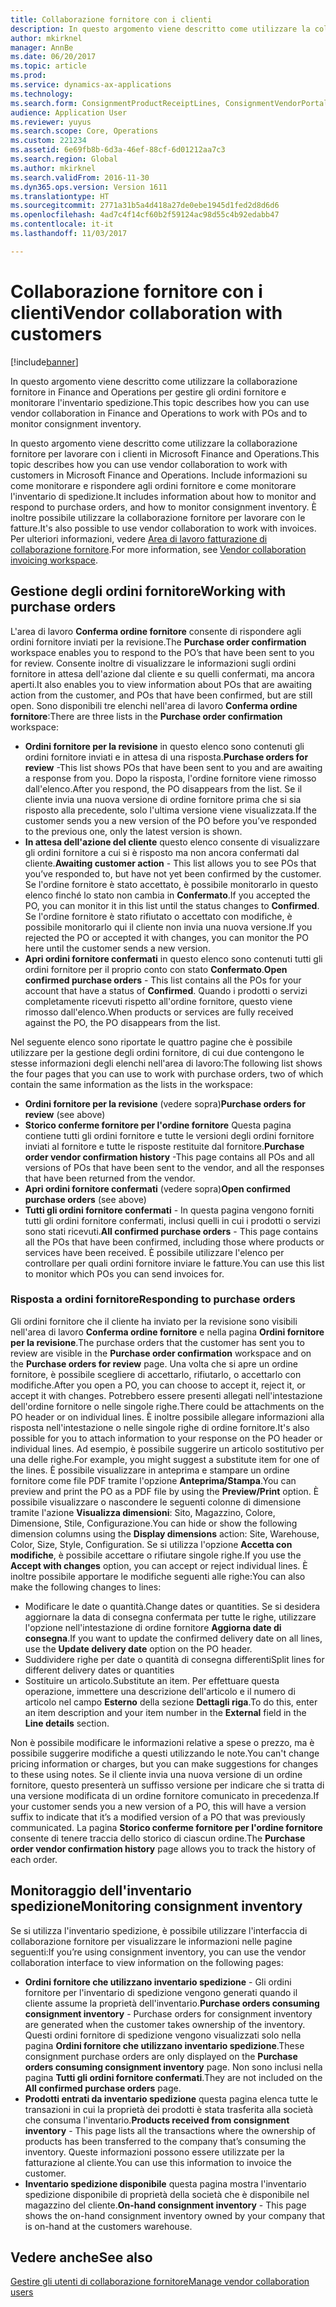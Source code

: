 ```yaml
---
title: Collaborazione fornitore con i clienti
description: In questo argomento viene descritto come utilizzare la collaborazione fornitore in Finance and Operations per gestire gli ordini fornitore e monitorare l'inventario spedizione.
author: mkirknel
manager: AnnBe
ms.date: 06/20/2017
ms.topic: article
ms.prod: 
ms.service: dynamics-ax-applications
ms.technology: 
ms.search.form: ConsignmentProductReceiptLines, ConsignmentVendorPortalOnHand, PurchVendorPortalConfirmedOrders, PurchVendorPortalOriginalOrder, PurchVendorPortalResponsesHistoryList, PurchVendorPortalResponsesPart
audience: Application User
ms.reviewer: yuyus
ms.search.scope: Core, Operations
ms.custom: 221234
ms.assetid: 6e69fb8b-6d3a-46ef-88cf-6d01212aa7c3
ms.search.region: Global
ms.author: mkirknel
ms.search.validFrom: 2016-11-30
ms.dyn365.ops.version: Version 1611
ms.translationtype: HT
ms.sourcegitcommit: 2771a31b5a4d418a27de0ebe1945d1fed2d8d6d6
ms.openlocfilehash: 4ad7c4f14cf60b2f59124ac98d55c4b92edabb47
ms.contentlocale: it-it
ms.lasthandoff: 11/03/2017

---
```


# <a name="vendor-collaboration-with-customers"></a><span data-ttu-id="666ae-103">Collaborazione fornitore con i clienti</span><span class="sxs-lookup"><span data-stu-id="666ae-103">Vendor collaboration with customers</span></span>

[!include[banner](../includes/banner.md)]


<span data-ttu-id="666ae-104">In questo argomento viene descritto come utilizzare la collaborazione fornitore in Finance and Operations per gestire gli ordini fornitore e monitorare l'inventario spedizione.</span><span class="sxs-lookup"><span data-stu-id="666ae-104">This topic describes how you can use vendor collaboration in Finance and Operations to work with POs and to monitor consignment inventory.</span></span>

<span data-ttu-id="666ae-105">In questo argomento viene descritto come utilizzare la collaborazione fornitore per lavorare con i clienti in Microsoft Finance and Operations.</span><span class="sxs-lookup"><span data-stu-id="666ae-105">This topic describes how you can use vendor collaboration to work with customers in Microsoft Finance and Operations.</span></span> <span data-ttu-id="666ae-106">Include informazioni su come monitorare e rispondere agli ordini fornitore e come monitorare l'inventario di spedizione.</span><span class="sxs-lookup"><span data-stu-id="666ae-106">It includes information about how to monitor and respond to purchase orders, and how to monitor consignment inventory.</span></span> <span data-ttu-id="666ae-107">È inoltre possibile utilizzare la collaborazione fornitore per lavorare con le fatture.</span><span class="sxs-lookup"><span data-stu-id="666ae-107">It's also possible to use vendor collaboration to work with invoices.</span></span> <span data-ttu-id="666ae-108">Per ulteriori informazioni, vedere [Area di lavoro fatturazione di collaborazione fornitore](../../financials/accounts-payable/vendor-portal-invoicing-workspace.md).</span><span class="sxs-lookup"><span data-stu-id="666ae-108">For more information, see [Vendor collaboration invoicing workspace](../../financials/accounts-payable/vendor-portal-invoicing-workspace.md).</span></span>

## <a name="working-with-purchase-orders"></a><span data-ttu-id="666ae-109">Gestione degli ordini fornitore</span><span class="sxs-lookup"><span data-stu-id="666ae-109">Working with purchase orders</span></span>
<span data-ttu-id="666ae-110">L'area di lavoro **Conferma ordine fornitore** consente di rispondere agli ordini fornitore inviati per la revisione.</span><span class="sxs-lookup"><span data-stu-id="666ae-110">The **Purchase order confirmation** workspace enables you to respond to the PO’s that have been sent to you for review.</span></span> <span data-ttu-id="666ae-111">Consente inoltre di visualizzare le informazioni sugli ordini fornitore in attesa dell'azione dal cliente e su quelli confermati, ma ancora aperti.</span><span class="sxs-lookup"><span data-stu-id="666ae-111">It also enables you to view information about POs that are awaiting action from the customer, and POs that have been confirmed, but are still open.</span></span> <span data-ttu-id="666ae-112">Sono disponibili tre elenchi  nell'area di lavoro **Conferma ordine fornitore**:</span><span class="sxs-lookup"><span data-stu-id="666ae-112">There are three lists in the **Purchase order confirmation** workspace:</span></span>

-   <span data-ttu-id="666ae-113">**Ordini fornitore per la revisione** in questo elenco sono contenuti gli ordini fornitore inviati e in attesa di una risposta.</span><span class="sxs-lookup"><span data-stu-id="666ae-113">**Purchase orders for review** -This list shows POs that have been sent to you and are awaiting a response from you.</span></span> <span data-ttu-id="666ae-114">Dopo la risposta, l'ordine fornitore viene rimosso dall'elenco.</span><span class="sxs-lookup"><span data-stu-id="666ae-114">After you respond, the PO disappears from the list.</span></span> <span data-ttu-id="666ae-115">Se il cliente invia una nuova versione di ordine fornitore prima che si sia risposto alla precedente, solo l'ultima versione viene visualizzata.</span><span class="sxs-lookup"><span data-stu-id="666ae-115">If the customer sends you a new version of the PO before you’ve responded to the previous one, only the latest version is shown.</span></span>
-   <span data-ttu-id="666ae-116">**In attesa dell'azione del cliente** questo elenco consente di visualizzare gli ordini fornitore a cui si è risposto ma non ancora confermati dal cliente.</span><span class="sxs-lookup"><span data-stu-id="666ae-116">**Awaiting customer action** - This list allows you to see POs that you’ve responded to, but have not yet been confirmed by the customer.</span></span> <span data-ttu-id="666ae-117">Se l'ordine fornitore è stato accettato, è possibile monitorarlo in questo elenco finché lo stato non cambia in **Confermato**.</span><span class="sxs-lookup"><span data-stu-id="666ae-117">If you accepted the PO, you can monitor it in this list until the status changes to **Confirmed**.</span></span> <span data-ttu-id="666ae-118">Se l'ordine fornitore è stato rifiutato o accettato con modifiche, è possibile monitorarlo qui il cliente non invia una nuova versione.</span><span class="sxs-lookup"><span data-stu-id="666ae-118">If you rejected the PO or accepted it with changes, you can monitor the PO here until the customer sends a new version.</span></span>
-   <span data-ttu-id="666ae-119">**Apri ordini fornitore confermati** in questo elenco sono contenuti tutti gli ordini fornitore per il proprio conto con stato **Confermato**.</span><span class="sxs-lookup"><span data-stu-id="666ae-119">**Open confirmed purchase orders** - This list contains all the POs for your account that have a status of **Confirmed**.</span></span> <span data-ttu-id="666ae-120">Quando i prodotti o servizi completamente ricevuti rispetto all'ordine fornitore, questo viene rimosso dall'elenco.</span><span class="sxs-lookup"><span data-stu-id="666ae-120">When products or services are fully received against the PO, the PO disappears from the list.</span></span>

<span data-ttu-id="666ae-121">Nel seguente elenco sono riportate le quattro pagine che è possibile utilizzare per la gestione degli ordini fornitore, di  cui due contengono le stesse informazioni degli elenchi nell'area di lavoro:</span><span class="sxs-lookup"><span data-stu-id="666ae-121">The following list shows the four pages that you can use to work with purchase orders, two of which contain the same information as the lists in the workspace:</span></span>

-   <span data-ttu-id="666ae-122">**Ordini fornitore per la revisione** (vedere sopra)</span><span class="sxs-lookup"><span data-stu-id="666ae-122">**Purchase orders for review** (see above)</span></span>
-   <span data-ttu-id="666ae-123">**Storico conferme fornitore per l'ordine fornitore** Questa pagina contiene tutti gli ordini fornitore e tutte le versioni degli ordini fornitore inviati al fornitore e tutte le risposte restituite dal fornitore.</span><span class="sxs-lookup"><span data-stu-id="666ae-123">**Purchase order vendor confirmation history** -This page contains all POs and all versions of POs that have been sent to the vendor, and all the responses that have been returned from the vendor.</span></span>
-   <span data-ttu-id="666ae-124">**Apri ordini fornitore confermati** (vedere sopra)</span><span class="sxs-lookup"><span data-stu-id="666ae-124">**Open confirmed purchase orders** (see above)</span></span>
-   <span data-ttu-id="666ae-125">**Tutti gli ordini fornitore confermati** - In questa pagina vengono forniti tutti gli ordini fornitore confermati, inclusi quelli in cui i prodotti o servizi sono stati ricevuti.</span><span class="sxs-lookup"><span data-stu-id="666ae-125">**All confirmed purchase orders** - This page contains all the POs that have been confirmed, including those where products or services have been received.</span></span> <span data-ttu-id="666ae-126">È possibile utilizzare l'elenco per controllare per quali ordini fornitore inviare le fatture.</span><span class="sxs-lookup"><span data-stu-id="666ae-126">You can use this list to monitor which POs you can send invoices for.</span></span>

### <a name="responding-to-purchase-orders"></a><span data-ttu-id="666ae-127">Risposta a ordini fornitore</span><span class="sxs-lookup"><span data-stu-id="666ae-127">Responding to purchase orders</span></span>

<span data-ttu-id="666ae-128">Gli ordini fornitore che il cliente ha inviato per la revisione sono visibili nell'area di lavoro **Conferma ordine fornitore** e nella pagina **Ordini fornitore per la revisione**.</span><span class="sxs-lookup"><span data-stu-id="666ae-128">The purchase orders that the customer has sent you to review are visible in the **Purchase order confirmation** workspace and on the **Purchase orders for review** page.</span></span> <span data-ttu-id="666ae-129">Una volta che si apre un ordine fornitore, è possibile scegliere di accettarlo, rifiutarlo, o accettarlo con modifiche.</span><span class="sxs-lookup"><span data-stu-id="666ae-129">After you open a PO, you can choose to accept it, reject it, or accept it with changes.</span></span> <span data-ttu-id="666ae-130">Potrebbero essere presenti allegati nell'intestazione dell'ordine fornitore o nelle singole righe.</span><span class="sxs-lookup"><span data-stu-id="666ae-130">There could be attachments on the PO header or on individual lines.</span></span> <span data-ttu-id="666ae-131">È inoltre possibile allegare informazioni alla risposta nell'intestazione o nelle singole righe di ordine fornitore.</span><span class="sxs-lookup"><span data-stu-id="666ae-131">It's also possible for you to attach information to your response on the PO header or individual lines.</span></span> <span data-ttu-id="666ae-132">Ad esempio, è possibile suggerire un articolo sostitutivo per una delle righe.</span><span class="sxs-lookup"><span data-stu-id="666ae-132">For example, you might suggest a substitute item for one of the lines.</span></span> <span data-ttu-id="666ae-133">È possibile visualizzare in anteprima e stampare un ordine fornitore come file PDF tramite l'opzione **Anteprima/Stampa**.</span><span class="sxs-lookup"><span data-stu-id="666ae-133">You can preview and print the PO as a PDF file by using the **Preview/Print** option.</span></span> <span data-ttu-id="666ae-134">È possibile visualizzare o nascondere le seguenti colonne di dimensione tramite l'azione **Visualizza dimensioni**: Sito, Magazzino, Colore, Dimensione, Stile, Configurazione.</span><span class="sxs-lookup"><span data-stu-id="666ae-134">You can hide or show the following dimension columns using the **Display dimensions** action: Site, Warehouse, Color, Size, Style, Configuration.</span></span> <span data-ttu-id="666ae-135">Se si utilizza l'opzione **Accetta con modifiche**, è possibile accettare o rifiutare singole righe.</span><span class="sxs-lookup"><span data-stu-id="666ae-135">If you use the **Accept with changes** option, you can accept or reject individual lines.</span></span> <span data-ttu-id="666ae-136">È inoltre possibile apportare le modifiche seguenti alle righe:</span><span class="sxs-lookup"><span data-stu-id="666ae-136">You can also make the following changes to lines:</span></span>

-   <span data-ttu-id="666ae-137">Modificare le date o quantità.</span><span class="sxs-lookup"><span data-stu-id="666ae-137">Change dates or quantities.</span></span> <span data-ttu-id="666ae-138">Se si desidera aggiornare la data di consegna confermata per tutte le righe, utilizzare l'opzione nell'intestazione di ordine fornitore **Aggiorna date di consegna**.</span><span class="sxs-lookup"><span data-stu-id="666ae-138">If you want to update the confirmed delivery date on all lines, use the **Update delivery date** option on the PO header.</span></span>
-   <span data-ttu-id="666ae-139">Suddividere righe per date o quantità di consegna differenti</span><span class="sxs-lookup"><span data-stu-id="666ae-139">Split lines for different delivery dates or quantities</span></span>
-   <span data-ttu-id="666ae-140">Sostituire un articolo.</span><span class="sxs-lookup"><span data-stu-id="666ae-140">Substitute an item.</span></span> <span data-ttu-id="666ae-141">Per effettuare questa operazione, immettere una descrizione dell'articolo e il numero di articolo nel campo **Esterno** della sezione **Dettagli riga**.</span><span class="sxs-lookup"><span data-stu-id="666ae-141">To do this, enter an item description and your item number in the **External** field in the **Line details** section.</span></span>

<span data-ttu-id="666ae-142">Non è possibile modificare le informazioni relative a spese o prezzo, ma è possibile suggerire modifiche a questi utilizzando le note.</span><span class="sxs-lookup"><span data-stu-id="666ae-142">You can't change pricing information or charges, but you can make suggestions for changes to these using notes.</span></span> <span data-ttu-id="666ae-143">Se il cliente invia una nuova versione di un ordine fornitore, questo presenterà un suffisso versione per indicare che si tratta di una versione modificata di un ordine fornitore comunicato in precedenza.</span><span class="sxs-lookup"><span data-stu-id="666ae-143">If your customer sends you a new version of a PO, this will have a version suffix to indicate that it’s a modified version of a PO that was previously communicated.</span></span> <span data-ttu-id="666ae-144">La pagina **Storico conferme fornitore per l'ordine fornitore** consente di tenere traccia dello storico di ciascun ordine.</span><span class="sxs-lookup"><span data-stu-id="666ae-144">The **Purchase order vendor confirmation history** page allows you to track the history of each order.</span></span>

## <a name="monitoring-consignment-inventory"></a><span data-ttu-id="666ae-145">Monitoraggio dell'inventario spedizione</span><span class="sxs-lookup"><span data-stu-id="666ae-145">Monitoring consignment inventory</span></span>
<span data-ttu-id="666ae-146">Se si utilizza l'inventario spedizione, è possibile utilizzare l'interfaccia di collaborazione fornitore per visualizzare le informazioni nelle pagine seguenti:</span><span class="sxs-lookup"><span data-stu-id="666ae-146">If you’re using consignment inventory, you can use the vendor collaboration interface to view information on the following pages:</span></span>

-   <span data-ttu-id="666ae-147">**Ordini fornitore che utilizzano inventario spedizione** - Gli ordini fornitore per l'inventario di spedizione vengono generati quando il cliente assume la proprietà dell'inventario.</span><span class="sxs-lookup"><span data-stu-id="666ae-147">**Purchase orders consuming consignment inventory** - Purchase orders for consignment inventory are generated when the customer takes ownership of the inventory.</span></span> <span data-ttu-id="666ae-148">Questi ordini fornitore di spedizione vengono visualizzati solo nella pagina **Ordini fornitore che utilizzano inventario spedizione**.</span><span class="sxs-lookup"><span data-stu-id="666ae-148">These consignment purchase orders are only displayed on the **Purchase orders consuming consignment inventory** page.</span></span> <span data-ttu-id="666ae-149">Non sono inclusi nella pagina **Tutti gli ordini fornitore confermati**.</span><span class="sxs-lookup"><span data-stu-id="666ae-149">They are not included on the **All confirmed purchase orders** page.</span></span>
-   <span data-ttu-id="666ae-150">**Prodotti entrati da inventario spedizione** questa pagina elenca tutte le transazioni in cui la proprietà dei prodotti è stata trasferita alla società che consuma l'inventario.</span><span class="sxs-lookup"><span data-stu-id="666ae-150">**Products received from consignment inventory** - This page lists all the transactions where the ownership of products has been transferred to the company that’s consuming the inventory.</span></span> <span data-ttu-id="666ae-151">Queste informazioni possono essere utilizzate per la fatturazione al cliente.</span><span class="sxs-lookup"><span data-stu-id="666ae-151">You can use this information to invoice the customer.</span></span>
-   <span data-ttu-id="666ae-152">**Inventario spedizione disponibile** questa pagina mostra l'inventario spedizione disponibile di proprietà della società che è disponibile nel magazzino del cliente.</span><span class="sxs-lookup"><span data-stu-id="666ae-152">**On-hand consignment inventory** - This page shows the on-hand consignment inventory owned by your company that is on-hand at the customers warehouse.</span></span>


<a name="see-also"></a><span data-ttu-id="666ae-153">Vedere anche</span><span class="sxs-lookup"><span data-stu-id="666ae-153">See also</span></span>
--------

[<span data-ttu-id="666ae-154">Gestire gli utenti di collaborazione fornitore</span><span class="sxs-lookup"><span data-stu-id="666ae-154">Manage vendor collaboration users</span></span>](manage-vendor-collaboration-users.md)




